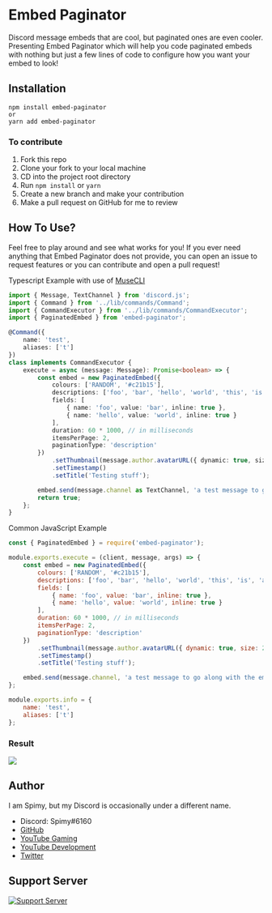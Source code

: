 # Embed Paginator

Discord message embeds that are cool, but paginated ones are even cooler. Presenting Embed Paginator which will help you code paginated embeds with nothing but just a few lines of code to configure how you want your embed to look!

## Installation

```
npm install embed-paginator
or
yarn add embed-paginator
```

### To contribute

1. Fork this repo
2. Clone your fork to your local machine
3. CD into the project root directory
4. Run `npm install` or `yarn`
5. Create a new branch and make your contribution
6. Make a pull request on GitHub for me to review

## How To Use?

Feel free to play around and see what works for you! If you ever need anything that Embed Paginator does not provide, you can open an issue to request features or you can contribute and open a pull request!

Typescript Example with use of [MuseCLI](https://www.npmjs.com/package/muse-cli)

```ts
import { Message, TextChannel } from 'discord.js';
import { Command } from '../lib/commands/Command';
import { CommandExecutor } from '../lib/commands/CommandExecutor';
import { PaginatedEmbed } from 'embed-paginator';

@Command({
    name: 'test',
    aliases: ['t']
})
class implements CommandExecutor {
    execute = async (message: Message): Promise<boolean> => {
        const embed = new PaginatedEmbed({
            colours: ['RANDOM', '#c21b15'],
            descriptions: ['foo', 'bar', 'hello', 'world', 'this', 'is', 'a', 'test'],
            fields: [
                { name: 'foo', value: 'bar', inline: true },
                { name: 'hello', value: 'world', inline: true }
            ],
            duration: 60 * 1000, // in milliseconds
            itemsPerPage: 2,
            paginationType: 'description'
        })
            .setThumbnail(message.author.avatarURL({ dynamic: true, size: 2048 })!)
            .setTimestamp()
            .setTitle('Testing stuff');

        embed.send(message.channel as TextChannel, 'a test message to go along with the embed');
        return true;
    };
}
```

Common JavaScript Example

```js
const { PaginatedEmbed } = require('embed-paginator');

module.exports.execute = (client, message, args) => {
    const embed = new PaginatedEmbed({
        colours: ['RANDOM', '#c21b15'],
        descriptions: ['foo', 'bar', 'hello', 'world', 'this', 'is', 'a', 'test'],
        fields: [
            { name: 'foo', value: 'bar', inline: true },
            { name: 'hello', value: 'world', inline: true }
        ],
        duration: 60 * 1000, // in milliseconds
        itemsPerPage: 2,
        paginationType: 'description'
    })
        .setThumbnail(message.author.avatarURL({ dynamic: true, size: 2048 }))
        .setTimestamp()
        .setTitle('Testing stuff');

    embed.send(message.channel, 'a test message to go along with the embed');
};

module.exports.info = {
    name: 'test',
    aliases: ['t']
};
```

### Result

![](https://i.imgur.com/SGBRUPw.gif)

## Author

I am Spimy, but my Discord is occasionally under a different name.

-   Discord: Spimy#6160
-   [GitHub](https://github.com/Spimy)
-   [YouTube Gaming](https://www.youtube.com/channel/UCNfE0E97k3fouJg-2nulLKg)
-   [YouTube Development](https://www.youtube.com/channel/UCEw406qZnsdCEpRgVvCJzuQ)
-   [Twitter](https://twitter.com/OfficialSpimy)

## Support Server

[![Support Server](https://discordapp.com/api/guilds/422469294786347016/widget.png?style=banner2)](https://discord.gg/865tNC4)
